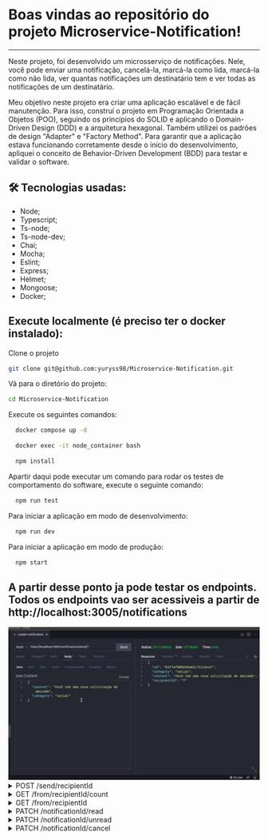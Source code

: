 # Boas vindas ao repositório do projeto Microservice-Notification!

---

Neste projeto, foi desenvolvido um microsserviço de notificações. Nele, você pode enviar uma notificação, cancelá-la, marcá-la como lida, marcá-la como não lida, ver quantas notificações um destinatário tem e ver todas as notificações de um destinatário.

Meu objetivo neste projeto era criar uma aplicação escalável e de fácil manutenção. Para isso, construí o projeto em Programação Orientada a Objetos (POO), seguindo os princípios do SOLID e aplicando o Domain-Driven Design (DDD) e a arquitetura hexagonal. Também utilizei os padrões de design "Adapter" e "Factory Method". Para garantir que a aplicação estava funcionando corretamente desde o início do desenvolvimento, apliquei o conceito de Behavior-Driven Development (BDD) para testar e validar o software.


## 🛠 Tecnologias usadas:

* Node;
* Typescript;
* Ts-node;
* Ts-node-dev;
* Chai;
* Mocha;
* Eslint;
* Express;
* Helmet;
* Mongoose;
* Docker;


## Execute localmente (é preciso ter o docker instalado):

Clone o projeto
```bash
git clone git@github.com:yuryss98/Microservice-Notification.git
```


Vá para o diretório do projeto:
```bash
cd Microservice-Notification
```


Execute os seguintes comandos:
```bash
  docker compose up -d
```

```bash
  docker exec -it node_container bash
```


```bash
  npm install
```


Apartir daqui pode executar um comando para rodar os testes de comportamento do software, execute o seguinte comando:
```bash
  npm run test
```

Para iniciar a aplicação em modo de desenvolvimento:
```bash
  npm run dev
```

Para iniciar a aplicação em modo de produção:
```bash
  npm start
```


## A partir desse ponto ja pode testar os endpoints. Todos os endpoints vao ser acessiveis a partir de http://localhost:3005/notifications


<img src="./docs/microservice-notification.gif" alt="gif"/>

<details close>
  <summary>POST /send/recipientId</summary>
  -- O método POST em /send/recipientId onde recipientId é o id de um destinatario, é responsavel pelo envio de uma notificação, para esse
  endpoint funcionar corretamente ele precisa de dois campos no corpo da requisição, sendo eles:
  
  --
  
 * content: campo do tipo texto - CAMPO OBRIGATORIO
  
 * category: campo do tipo texto - CAMPO OBRIGATORIO
  
  --
  
  EXEMPLO:

  http://localhost:3005/notifications/send/10

  ```
  {
    "content": "Você foi aprovado no processo seletivo",
    "category": "profissional"
  }
  ```
  
 RETORNO ESPERADO:

Status 201 e corpo da resposta:


  ```
  {
    "id": "63f7bd74801f5820a2cdd107",
    "category": "profissional",
    "content": "Você foi aprovado no processo seletivo",
    "recipientId": "10"
  }
  ```
  
  </details>
  
  
  <details close>
  <summary>GET /from/recipientId/count</summary>
  -- O método GET em  /from/recipientId/count onde recipientId é o id de um destinatario, é responsavel por retornar a quantidade de notificações de um destinatario.
  
 EXEMPLO:

  http://localhost:3005/notifications/from/10/count
  
 --
 
 
 RETORNO ESPERADO:
 
 Status 200 e o corpo da resposta:

  * 1;
  
  </details>


<details close>
  <summary>GET /from/recipientId</summary>
  -- O método GET em  /from/recipientId onde recipientId é o id de um destinatario, é responsavel por retornar todas as notificações de um destinatario.
  
 --
 
 EXEMPLO:

  http://localhost:3005/notifications/from/10
  
 --
 
 
 RETORNO ESPERADO:
 
 Status 200 e o corpo da resposta:

  ```
    [
      {
        "id": "63f7bf12801f5820a2cdd10b",
        "category": "profissional",
        "content": "Você foi aprovado no processo seletivo",
        "recipientId": "10",
        "createdAt": "2023-02-23T19:31:30.332Z",
        "canceledAt": null,
        "readAt": null
      }
    ]
```
  
  </details>


<details close>
  <summary>PATCH /notificationId/read</summary>
  -- O método PATCH em  /notificationId/read onde notificationId é o id de uma notificação, é responsavel por marca uma notificação como lida.
  
 --
 
 EXEMPLO:

  http://localhost:3005/notifications/63f7bf12801f5820a2cdd10b/read
  
 --
 
 
 RETORNO ESPERADO:

  Status 204, sem conteudo no corpo da resposta;
  
  </details>
  
  
  <details close>
  <summary>PATCH /notificationId/unread</summary>
  -- O método PATCH em  /notificationId/unread onde notificationId é o id de uma notificação, é responsavel por marca uma notificação como não lida.
  
 --
 
 EXEMPLO:

  http://localhost:3005/notifications/63f7bf12801f5820a2cdd10b/unread
  
 --
 
 
 RETORNO ESPERADO:

  Status 204, sem conteudo no corpo da resposta;
  
  </details>
  
  
  <details close>
  <summary>PATCH /notificationId/cancel</summary>
  -- O método PATCH em  /notificationId/cancel onde notificationId é o id de uma notificação, é responsavel por marcar uma notificação como cancelada.
  
 --
 
 EXEMPLO:

  http://localhost:3005/notifications/63f7bf12801f5820a2cdd10b/cancel
  
 --
 
 
 RETORNO ESPERADO:

  Status 204, sem conteudo no corpo da resposta;
  
  </details>
  
